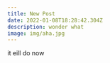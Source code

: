 ```yaml
---
title: New Post
date: 2022-01-08T18:28:42.304Z
description: wonder what
image: img/aha.jpg
---
```

it eill do now